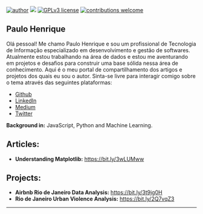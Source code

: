 [![author](https://img.shields.io/badge/author-paulohos06-orange)](https://www.linkedin.com/in/paulohos06/) [![](https://img.shields.io/badge/python-3.7+-blue.svg)](https://www.python.org/downloads/release/python-365/) [![GPLv3 license](https://img.shields.io/badge/License-GPLv3-blue.svg)](http://perso.crans.org/besson/LICENSE.html) [![contributions welcome](https://img.shields.io/badge/contributions-welcome-brightgreen.svg?style=flat)](https://github.com/paulohos06/data-science-portfolio/issues)

<p align="center">
</p>

## Paulo Henrique

Olá pessoal! Me chamo Paulo Henrique e sou um profissional de Tecnologia de Informação especializado em desenvolvimento e gestão de softwares. Atualmente estou trabalhando na área de dados e estou me aventurando em projetos e desafios para construir uma base sólida nessa área de conhecimento. Aqui é o meu portal de compartilhamento dos artigos e projetos dos quais eu sou o autor. Sinta-se livre para interagir comigo sobre o tema através das seguintes plataformas:
* [Github](https://www.github.com/in/paulohos06/data-science-portfolio/issues)
* [LinkedIn](https://www.linkedin.com/in/paulohos06/)
* [Medium](https://medium.com/@paulohos06)
* [Twitter](https://www.twitter.com/paulohos06)

**Background in:** JavaScript, Python and Machine Learning.

## Articles:

* **Understanding Matplotlib:** https://bit.ly/3wLUMww

## Projects:

* **Airbnb Rio de Janeiro Data Analysis:** https://bit.ly/3t9jg0H
* **Rio de Janeiro Urban Violence Analysis:** https://bit.ly/2Q7vqZ3

---
